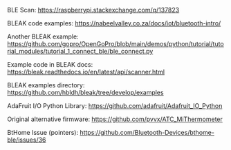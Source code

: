 BLE Scan:
https://raspberrypi.stackexchange.com/q/137823

BLEAK code examples:
https://nabeelvalley.co.za/docs/iot/bluetooth-intro/

Another BLEAK example:
https://github.com/gopro/OpenGoPro/blob/main/demos/python/tutorial/tutorial_modules/tutorial_1_connect_ble/ble_connect.py

Example code in BLEAK docs:
https://bleak.readthedocs.io/en/latest/api/scanner.html

BLEAK examples directory:
https://github.com/hbldh/bleak/tree/develop/examples

AdaFruit I/O Python Library:
https://github.com/adafruit/Adafruit_IO_Python

Original alternative firmware:
https://github.com/pvvx/ATC_MiThermometer

BtHome Issue (pointers):
https://github.com/Bluetooth-Devices/bthome-ble/issues/36

